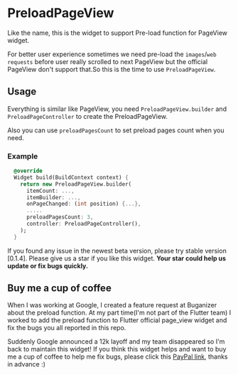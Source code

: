 # PreloadPageView

Like the name, this is the widget to support Pre-load function for PageView widget.

For better user experience sometimes we need pre-load the `images`/`web requests` before user really scrolled to next PageView but the official PageView don't support that.So this is the time to use `PreloadPageView`.

## Usage

Everything is similar like PageView, you need `PreloadPageView.builder` and `PreloadPageController` to create the PreloadPageView.

Also you can use `preloadPagesCount` to set preload pages count when you need.
### Example

``` dart
  @override
  Widget build(BuildContext context) {
    return new PreloadPageView.builder(
      itemCount: ...,
      itemBuilder: ...,
      onPageChanged: (int position) {...},
      .....
      preloadPagesCount: 3,
      controller: PreloadPageController(),
    );
  }
```



If you found any issue in the newest beta version, please try stable version [0.1.4]. Please give us a star if you like this widget. **Your star could help us update or fix bugs quickly.**

## Buy me a cup of coffee

When I was working at Google, I created a feature request at Buganizer about the preload function. At my part time(I'm not part of the Flutter team) I worked to add the preload function to Flutter official page_view widget and fix the bugs you all reported in this repo.

Suddenly Google announced a 12k layoff and my team disappeared so I'm back to maintain this widget! If you think this widget helps and want to buy me a cup of coffee to help me fix bugs, please click this [PayPal link](https://www.paypal.com/paypalme/octomato), thanks in advance :)
